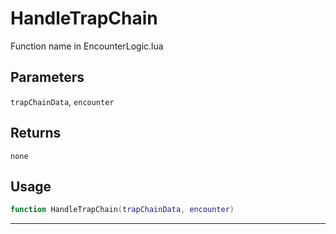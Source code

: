 # HandleTrapChain
Function name in EncounterLogic.lua
## Parameters
`trapChainData`, `encounter`
## Returns
`none`
## Usage
```lua
function HandleTrapChain(trapChainData, encounter)
```
---
